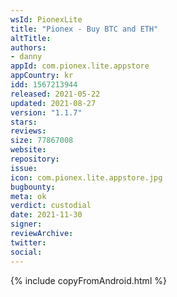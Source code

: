 ```yaml
---
wsId: PionexLite
title: "Pionex - Buy BTC and ETH"
altTitle: 
authors:
- danny
appId: com.pionex.lite.appstore
appCountry: kr
idd: 1567213944
released: 2021-05-22
updated: 2021-08-27
version: "1.1.7"
stars: 
reviews: 
size: 77867008
website: 
repository: 
issue: 
icon: com.pionex.lite.appstore.jpg
bugbounty: 
meta: ok
verdict: custodial
date: 2021-11-30
signer: 
reviewArchive:
twitter: 
social:
---
```


{% include copyFromAndroid.html %}